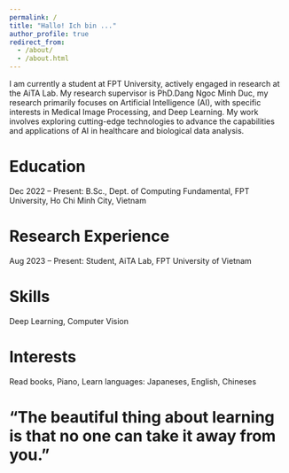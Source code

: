 ```yaml
---
permalink: /
title: "Hallo! Ich bin ..."
author_profile: true
redirect_from: 
  - /about/
  - /about.html
---
```




I am currently a student at FPT University, actively engaged in research at the AiTA Lab. My research supervisor is PhD.Dang Ngoc Minh Duc, my research primarily focuses on Artificial Intelligence (AI), with specific interests in Medical Image Processing, and Deep Learning. My work involves exploring cutting-edge technologies to advance the capabilities and applications of AI in healthcare and biological data analysis.

Education
====
Dec 2022 – Present: B.Sc., Dept. of Computing Fundamental, FPT University, Ho Chi Minh City, Vietnam

Research Experience
====
Aug 2023 – Present: Student, AiTA Lab, FPT University of Vietnam

Skills
====
Deep Learning, Computer Vision

Interests
====
Read books, Piano, Learn languages: Japaneses, English, Chineses 

“The beautiful thing about learning is that no one can take it away from you.”
===
